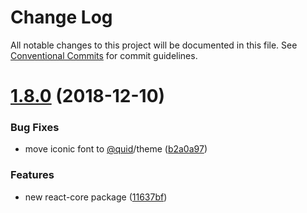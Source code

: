 # Change Log

All notable changes to this project will be documented in this file.
See [Conventional Commits](https://conventionalcommits.org) for commit guidelines.

# [1.8.0](https://github.com/quid/ui-framework/compare/v1.7.1...v1.8.0) (2018-12-10)


### Bug Fixes

* move iconic font to [@quid](https://github.com/quid)/theme ([b2a0a97](https://github.com/quid/ui-framework/commit/b2a0a97))


### Features

* new react-core package ([11637bf](https://github.com/quid/ui-framework/commit/11637bf))
